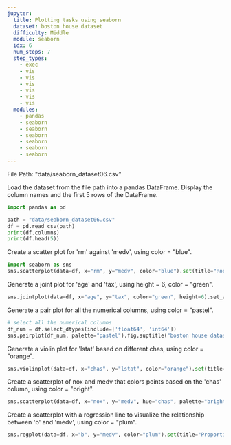 ```yaml
---
jupyter:
  title: Plotting tasks using seaborn
  dataset: boston house dataset
  difficulty: Middle
  module: seaborn
  idx: 6
  num_steps: 7
  step_types:
    - exec
    - vis
    - vis
    - vis
    - vis
    - vis
    - vis    
  modules:
    - pandas
    - seaborn
    - seaborn
    - seaborn
    - seaborn
    - seaborn
    - seaborn
---
```


File Path: "data/seaborn_dataset06.csv"

Load the dataset from the file path into a pandas DataFrame. Display the column names and the first 5 rows of the DataFrame.
```python
import pandas as pd

path = "data/seaborn_dataset06.csv"
df = pd.read_csv(path)
print(df.columns)
print(df.head(5))
```

Create a scatter plot for 'rm' against 'medv', using color = "blue".
```python
import seaborn as sns
sns.scatterplot(data=df, x="rm", y="medv", color="blue").set(title="Rooms vs Median Value", xlabel="Average Number of Rooms", ylabel="Median Value")
```

Generate a joint plot for 'age' and 'tax', using height = 6, color = "green".
```python
sns.jointplot(data=df, x="age", y="tax", color="green", height=6).set_axis_labels("Age of Property", "Tax Rate").fig.suptitle("Age vs Tax")
```

Generate a pair plot for all the numerical columns, using color = "pastel".
```python
# select all the numerical columns
df_num = df.select_dtypes(include=['float64', 'int64'])
sns.pairplot(df_num, palette="pastel").fig.suptitle("boston house dataset Pairplot")
```

Generate a violin plot for 'lstat' based on different chas, using color = "orange".
```python
sns.violinplot(data=df, x="chas", y="lstat", color="orange").set(title="Violin Plot of lstat", xlabel="chas", ylabel="lstat")

```
Create a scatterplot of nox and medv that colors points based on the 'chas' column, using color = "bright".
```python
sns.scatterplot(data=df, x="nox", y="medv", hue="chas", palette="bright").set(title="chas-based Scatterplot", xlabel="nox", ylabel="medv")
```

Create a scatterplot with a regression line to visualize the relationship between 'b' and 'medv', using color = "plum".
```python
sns.regplot(data=df, x="b", y="medv", color="plum").set(title="Proportion of Blacks vs Median Value", xlabel="Proportion of Blacks by Town", ylabel="Median Value")
```